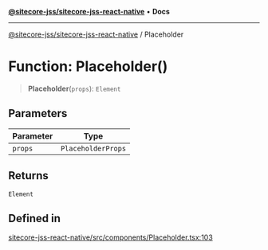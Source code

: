 [**@sitecore-jss/sitecore-jss-react-native**](../README.md) • **Docs**

***

[@sitecore-jss/sitecore-jss-react-native](../README.md) / Placeholder

# Function: Placeholder()

> **Placeholder**(`props`): `Element`

## Parameters

| Parameter | Type |
| ------ | ------ |
| `props` | `PlaceholderProps` |

## Returns

`Element`

## Defined in

[sitecore-jss-react-native/src/components/Placeholder.tsx:103](https://github.com/Sitecore/jss/blob/985b48123d22355eab461b2ffafe781c2cbca1ac/packages/sitecore-jss-react-native/src/components/Placeholder.tsx#L103)
